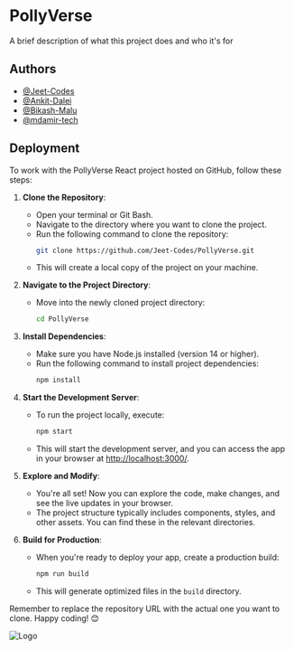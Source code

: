 
# PollyVerse

A brief description of what this project does and who it's for


## Authors

- [@Jeet-Codes](https://github.com/Jeet-Codes)
- [@Ankit-Dalei](https://github.com/Ankit-Dalei)
- [@Bikash-Malu](https://github.com/Bikash-Malu)
- [@mdamir-tech](https://github.com/mdamir-tech)




## Deployment

To work with the PollyVerse React project hosted on GitHub, follow these steps:

1. **Clone the Repository**:
   - Open your terminal or Git Bash.
   - Navigate to the directory where you want to clone the project.
   - Run the following command to clone the repository:
     ```bash
     git clone https://github.com/Jeet-Codes/PollyVerse.git
     ```
   - This will create a local copy of the project on your machine.

2. **Navigate to the Project Directory**:
   - Move into the newly cloned project directory:
     ```bash
     cd PollyVerse
     ```

3. **Install Dependencies**:
   - Make sure you have Node.js installed (version 14 or higher).
   - Run the following command to install project dependencies:
     ```bash
     npm install
     ```

4. **Start the Development Server**:
   - To run the project locally, execute:
     ```bash
     npm start
     ```
   - This will start the development server, and you can access the app in your browser at [http://localhost:3000/](http://localhost:3000/).

5. **Explore and Modify**:
   - You're all set! Now you can explore the code, make changes, and see the live updates in your browser.
   - The project structure typically includes components, styles, and other assets. You can find these in the relevant directories.

6. **Build for Production**:
   - When you're ready to deploy your app, create a production build:
     ```bash
     npm run build
     ```
   - This will generate optimized files in the `build` directory.

Remember to replace the repository URL with the actual one you want to clone. Happy coding! 😊


![Logo](https://jeetfiles.s3.ap-south-1.amazonaws.com/logo.png)


